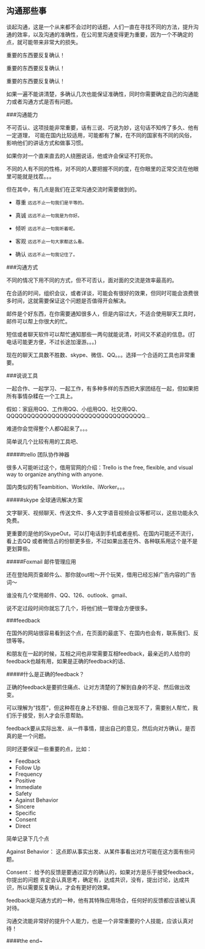沟通那些事
----------

谈起沟通，这是一个从来都不会过时的话题，人们一直在寻找不同的方法，提升沟通的效率，以及沟通的准确性，在公司里沟通变得更为重要，因为一个不确定的点，就可能带来非常大的损失。

重要的东西要反复确认！

重要的东西要反复确认！

重要的东西要反复确认！

如果一遍不能讲清楚，多确认几次也能保证准确性，同时你需要确定自己的沟通能力或者沟通方式是否有问题。

###沟通能力

不可否认、这项技能非常重要，话有三说、巧说为妙，这句话不知传了多久、他有一定道理， 可能在国内比较适用，可能都有了解，在不同的国家有不同的风俗，影响他们的讲话方式和做事习惯。

如果你对一个直来直去的人绕圈说话，他或许会保证不打死你。

不同的人有不同的性格，对不同的人要把握不同的度，在你眼里的正常交流在他眼里可能就是找茬。。。

但在其中，有几点是我们在正常沟通交流时需要做到的。

-	尊重 `远远不止一句我们是平等的。`

-	真诚 `远远不止一句我是为你好。`

-	倾听 `远远不止一句我听着呢。`

-	客观 `远远不止一句大家都这么看。`

-	确认 `远远不止一句我记住了。`

###沟通方式

不同的情况下用不同的方式，但不可否认，面对面的交流是效率最高的。

在合适的时间，组织会议，或者详谈，可能会有很好的效果，但同时可能会浪费很多时间，这就需要保证这个问题是否值得开会解决。

邮件是个好东西，在你需要通知很多人，但是内容过大，不适合使用聊天工具时，邮件可以帮上你很大的忙。

短信或者聊天软件可以帮忙通知那些一两句就能说清，时间又不紧迫的信息。(打电话可能更方便，不过长途加漫游。。。)

现在的聊天工具数不胜数、skype、微信、QQ。。。选择一个合适的工具也非常重要。

###说说工具

一起合作、一起学习、一起工作，有多种多样的东西把大家团结在一起，但如果把所有事情杂糅在一个工具上。

假如：家庭用QQ、工作用QQ、小组用QQ、社交用QQ、QQQQQQQQQQQQQQQQQQQQQQQQQQQQQQQQQQ...

难道你会觉得整个人都Q起来了。。。

简单说几个比较有用的工具吧、

#####trello 团队协作神器

很多人可能听过这个，借用官网的介绍：Trello is the free, flexible, and visual way to organize anything with anyone.

国内类似的有Teambition、Worktile、iWorker。。。

#####skype 全球通讯解决方案

文字聊天、视频聊天、传送文件、多人文字语音视频会议等都可以，这些功能永久免费。

更重要的是他的SkypeOut，可以打电话到手机或者座机、在国内可能还不流行，看上去QQ 或者微信占的份额更多些，不过如果出差在外、各种联系用这个是不是更划算些。

#####Foxmail 邮件管理应用

还在登陆网页查邮件么、那你就out啦～开个玩笑，借用已经忘掉广告内容的广告词～

谁没有几个常用邮件、QQ、126、outlook、gmail、

说不定过段时间你就忘了几个，将他们统一管理会方便很多。

###feedback

在国外的网站很容易看到这个点，在页面的最底下、在国内也会有，联系我们、反馈等等。

和朋友在一起的时候，互相之间也非常需要互相feedback，最亲近的人给你的feedback也越有用，如果是正确的feedback的话、

#####什么是正确的feedback？

正确的feedback是要抓住痛点、让对方清楚的了解到自身的不足、然后做出改变。

可以理解为“找茬”，但这种茬在身上不舒服、但自己发现不了，需要别人帮忙，我们乐于接受，别人才会乐意帮助。

feedback要从实际出发、从一件事情，提出自己的意见，然后向对方确认，是否真的是一个问题。

同时还要保证一些重要的点，比如：

-	Feedback
-	Follow Up
-	Frequency
-	Positive
-	Immediate
-	Safety
-	Against Behavior
-	Sincere
-	Specific
-	Consent
-	Direct

简单记录下几个点

Against Behavior： 这点即从事实出发、从某件事看出对方可能在这方面有些问题。

Consent： 给予的反馈是要通过双方的确认的，如果对方是乐于接受feedback，你提出的问题 肯定会认真思考，确定有，达成共识，没有，提出讨论，达成共识，所以需要反复确认，才会有更好的效果。

feedback是沟通方式的一种，他有其特殊应用场合，任何好的反馈都应该被认真对待。

沟通交流能非常好的提升个人能力，也是一个非常重要的个人技能，应该认真对待！

####the end~
